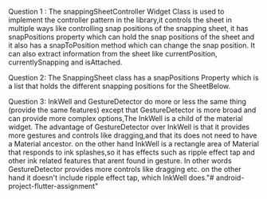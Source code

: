 Question 1 : The snappingSheetController Widget Class is used to implement the controller pattern in
 the library,it controls the sheet in multiple ways like controlling snap positions of the snapping
 sheet, it has snapPositions property which can hold the snap positions of the sheet and it also has
 a snapToPosition method which can change the snap position.
 It can also extract information from the sheet like currentPosition, currentlySnapping and isAttached.

Question 2: The SnappingSheet class has a snapPositions Property which is a list that holds the
different snapping positions for the SheetBelow.

Question 3: InkWell and GestureDetector do more or less the same thing (provide the same features)
except that GestureDetector is more broad and can provide more complex options,The InkWell is a child
of the material widget. The advantage of GestureDetector over InkWell is that it provides more gestures
and controls like dragging,and that its does not need to have a Material ancestor.
on the other hand InkWell is a rectangle area of Material that responds to ink splashes,so it has
effects such as ripple effect tap and other ink related features that arent found in gesture.
In other words GestureDetector provides more controls like dragging etc. on the other hand it doesn't include ripple
effect tap, which InkWell does."# android-project-flutter-assignment" 
